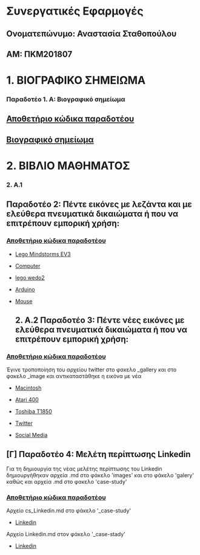 # Συνεργατικές Εφαρμογές

## Ονοματεπώνυμο: Αναστασία Σταθοπούλου

## ΑΜ: ΠΚΜ201807


# 1. ΒΙΟΓΡΑΦΙΚΟ ΣΗΜΕΙΩΜΑ

### Παραδοτέο 1. Α: Βιογραφικό σημείωμα

## [Αποθετήριο κώδικα παραδοτέου](https://github.com/c18stat/online-cv)

## [Βιογραφικό σημείωμα](https://c18stat.github.io/online-cv/)


# 2. ΒΙΒΛΙΟ ΜΑΘΗΜΑΤΟΣ

  ### 2. Α.1
  ## Παραδοτέο 2: Πέντε εικόνες με λεζάντα και με ελεύθερα πνευματικά δικαιώματα ή που να επιτρέπουν εμπορική χρήση:

 ### [Αποθετήριο κώδικα παραδοτέου](https://github.com/c18stat/gr)

- [Lego Mindstorms EV3](https://github.com/c18stat/gr/blob/gh-pages/_gallery/11.md)

- [Computer](https://github.com/c18stat/gr/blob/gh-pages/_gallery/computer.md)

- [lego wedo2](https://github.com/c18stat/gr/blob/gh-pages/_gallery/2.md)

- [Arduino](https://github.com/c18stat/gr/blob/gh-pages/_gallery/3.md)

- [Mouse](https://github.com/c18stat/gr/blob/gh-pages/_gallery/mouse.md)

  ## 2. Α.2 Παραδοτέο 3: Πέντε νέες εικόνες με ελεύθερα πνευματικά δικαιώματα ή που να επιτρέπουν εμπορική χρήση:

### [Αποθετήριο κώδικα παραδοτέου](https://github.com/c18stat/gr)


Έγινε τροποποίηση του αρχείου twitter στο φακελο _gallery και στο φακελο _image και αντικαταστάθηκε η εικόνα με νέα

- [Macintosh](https://github.com/c18stat/gr/blob/gh-pages/_gallery/macintosh.md)

- [Atari 400](https://github.com/c18stat/gr/blob/gh-pages/_gallery/Atari-400.md)

- [Toshiba T1850](https://github.com/c18stat/gr/blob/gh-pages/_gallery/Toshiba%20T1850.md)

- [Twitter](https://github.com/c18stat/gr/blob/gh-pages/_gallery/twitter.md)

- [Social Media](https://github.com/c18stat/gr/blob/gh-pages/_gallery/social%20media.md)

## [Γ] Παραδοτέο 4: Μελέτη περίπτωσης Linkedin

Για τη δημιουργία της νέας μελέτης περίπτωσης του Linkedin δημιουργήθηκαν αρχεία .md στο φάκελο 'images' και στο φάκελο 'galery' καθώς και αρχεία .md στο φακελο 'case-study'

### [Αποθετήριο κώδικα παραδοτέου](https://github.com/c18stat/gr)

Αρχείο cs_Linkedin.md στο φάκελο '_case-study'

- [Linkedin](https://github.com/c18stat/gr/blob/gh-pages/_case-study/cs-Linkedin.md)

Αρχείο Linkedin.md στον φάκελο '_case-stady'

- [Linkedin](https://github.com/c18stat/gr/blob/gh-pages/_case-study/Linkedin.md)


